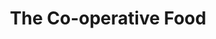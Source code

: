 ---
title: "The Co-operative Food"
url: /boston/the-co-operative-food-station-road/
shop: convenience
---